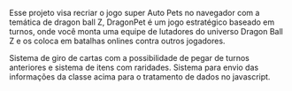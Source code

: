 Esse projeto visa recriar o jogo super Auto Pets no navegador com a temática de dragon ball Z,
DragonPet é um jogo estratégico baseado em turnos, onde você monta uma equipe de lutadores do universo Dragon Ball Z e os coloca em batalhas onlines contra outros jogadores.

Sistema de giro de cartas com a possibilidade de pegar de turnos anteriores e sistema de itens
com raridades.
Sistema para envio das informações da classe acima para o tratamento de dados no javascript.